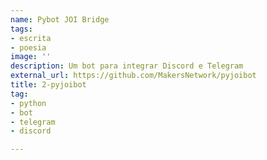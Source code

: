 ```yaml
---
name: Pybot JOI Bridge
tags:
- escrita
- poesia
image: ''
description: Um bot para integrar Discord e Telegram
external_url: https://github.com/MakersNetwork/pyjoibot
title: 2-pyjoibot
tag:
- python
- bot
- telegram
- discord

---
```

